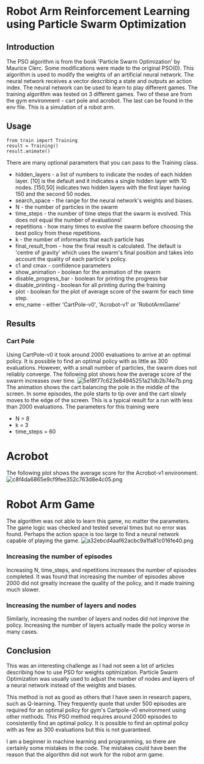 # Robot Arm Reinforcement Learning using Particle Swarm Optimization

## Introduction

The PSO algorithm is from the book 'Particle Swarm Optimization' by Maurice Clerc. Some modifications were made to the original PSO(0). This algorithm is used to modify the weights of an artificial neural network.
The neural network receives a vector describing a state and outputs an action index. The neural network can be used to learn to play different games.
The training algorithm was tested on 3 different games. Two of these are from the gym environment - cart pole and acrobot. The last can be found in the env file. This is a simulation of a robot arm.

## Usage

```
from train import Training
result = Training()
result.animate()
```
There are many optional parameters that you can pass to the Training class.
- hidden_layers - a list of numbers to indicate the nodes of each hidden layer. [10] is the default and it indicates a single hidden layer with 10 nodes. [150,50] indicates two hidden layers with the first layer having 150 and the second 50 nodes. 
- search_space - the range for the neural network's weights and biases.
- N - the number of particles in the swarm
- time_steps - the number of time steps that the swarm is evolved. This does not equal the number of evaluations!
- repetitions - how many times to evolve the swarm before choosing the best policy from these repetitions.
- k - the number of informants that each particle has
- final_result_from - how the final result is calculated. The default is 'centre of gravity' which uses the swarm's final position and takes into account the quality of each particle's policy.
- c1 and cmax - confidence parameters
- show_animation - boolean for the animation of the swarm
- disable_progress_bar - boolean for printing the progress bar
- disable_printing - boolean for all printing during the training
- plot - boolean for the plot of average score of the swarm for each time step.
- env_name - either 'CartPole-v0', 'Acrobot-v1' or 'RobotArmGame'

## Results

### Cart Pole
Using CartPole-v0 it took around 2000 evaluations to arrive at an optimal policy. It is possible to find an optimal policy with as little as 300 evaluations. However, with a small number of particles, the swarm does not reliably converge. 
The following plot shows how the average score of the swarm increases over time.
![5e18f77c623e84945251a21db2b74e7b.png](:/a5c09fd100284352b73af595de261995)
The animation shows the cart balancing the pole in the middle of the screen. In some episodes, the pole starts to tip over and the cart slowly moves to the edge of the screen. This is a typical result for a run with less than 2000 evaluations. The parameters for this training were
- N = 8
- k = 3
- time_steps = 60
# Acrobot
The following plot shows the average score for the Acrobot-v1 environment.
![c8f4da6865e9cf9fee352c763d8e4c05.png](:/39b949c034da4434b30d24f24d95c262)
# Robot Arm Game
The algorithm was not able to learn this game, no matter the parameters. The game logic was checked and tested several times but no error was found. Perhaps the action space is too large to find a neural network capable of playing the game.
![a32ebcd4aaf62acbc9a1fa81c016fe40.png](:/5d4c3f0a61b0486dae2183e21f199e1c)

### Increasing the number of episodes
Increasing N, time_steps, and repetitions increases the number of episodes completed. It was found that increasing the number of episodes above 2000 did not greatly increase the quality of the policy, and it made training much slower. 
### Increasing the number of layers and nodes
Similarly, increasing the number of layers and nodes did not improve the policy. Increasing the number of layers actually made the policy worse in many cases.

## Conclusion

This was an interesting challenge as I had not seen a lot of articles describing how to use PSO for weights optimization. Particle Swarm Optimization was usually used to adjust the number of nodes and layers of a neural network instead of the weights and biases.

This method is not as good as others that I have seen in research papers, such as Q-learning. They frequently quote that under 500 episodes are required for an optimal policy for gym's Cartpole-v0 environment using other methods. This PSO method requires around 2000 episodes to consistently find an optimal policy. It is possible to find an optimal policy with as few as 300 evaluations but this is not guaranteed.

I am a beginner in machine learning and programming, so there are certainly some mistakes in the code. The mistakes could have been the reason that the algorithm did not work for the robot arm game.